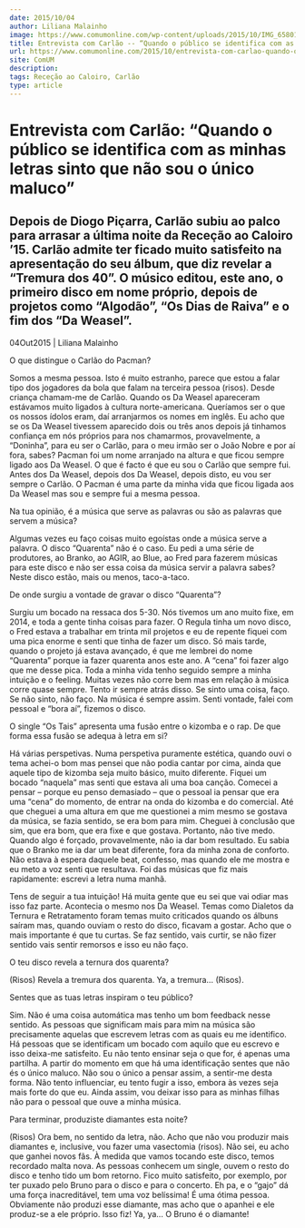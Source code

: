 ```yaml
---
date: 2015/10/04
author: Liliana Malainho
image: https://www.comumonline.com/wp-content/uploads/2015/10/IMG_65801-1500x1000.jpg
title: Entrevista com Carlão -- “Quando o público se identifica com as minhas letras sinto que não sou o único maluco”
url: https://www.comumonline.com/2015/10/entrevista-com-carlao-quando-o-publico-se-identifica-com-as-minhas-letras-sinto-que-nao-sou-o-unico-maluco/
site: ComUM
description: 
tags: Receção ao Caloiro, Carlão
type: article
---
```



# Entrevista com Carlão: “Quando o público se identifica com as minhas letras sinto que não sou o único maluco”

## Depois de Diogo Piçarra, Carlão subiu ao palco para arrasar a última noite da Receção ao Caloiro ’15. Carlão admite ter ficado muito satisfeito na apresentação do seu álbum, que diz revelar a “Tremura dos 40”. O músico editou, este ano, o primeiro disco em nome próprio, depois de projetos como “Algodão”, “Os Dias de Raiva” e o fim dos “Da Weasel”.

04Out2015 | Liliana Malainho

O que distingue o Carlão do Pacman?

Somos a mesma pessoa. Isto é muito estranho, parece que estou a falar tipo dos jogadores da bola que falam na terceira pessoa (risos). Desde criança chamam-me de Carlão. Quando os Da Weasel apareceram estávamos muito ligados à cultura norte-americana. Queríamos ser o que os nossos ídolos eram, daí arranjarmos os nomes em inglês. Eu acho que se os Da Weasel tivessem aparecido dois ou três anos depois já tinhamos confiança em nós próprios para nos chamarmos, provavelmente, a “Doninha”, para eu ser o Carlão, para o meu irmão ser o João Nobre e por aí fora, sabes? Pacman foi um nome arranjado na altura e que ficou sempre ligado aos Da Weasel. O que é facto é que eu sou o Carlão que sempre fui. Antes dos Da Weasel, depois dos Da Weasel, depois disto, eu vou ser sempre o Carlão. O Pacman é uma parte da minha vida que ficou ligada aos Da Weasel mas sou e sempre fui a mesma pessoa.

Na tua opinião, é a música que serve as palavras ou são as palavras que servem a música?

Algumas vezes eu faço coisas muito egoístas onde a música serve a palavra. O disco “Quarenta” não é o caso. Eu pedi a uma série de produtores, ao Branko, ao AGIR, ao Blue, ao Fred para fazerem músicas para este disco e não ser essa coisa da música servir a palavra sabes? Neste disco estão, mais ou menos, taco-a-taco.

De onde surgiu a vontade de gravar o disco “Quarenta”?

Surgiu um bocado na ressaca dos 5-30. Nós tivemos um ano muito fixe, em 2014, e toda a gente tinha coisas para fazer. O Regula tinha um novo disco, o Fred estava a trabalhar em trinta mil projetos e eu de repente fiquei com uma pica enorme e senti que tinha de fazer um disco. Só mais tarde, quando o projeto já estava avançado, é que me lembrei do nome “Quarenta” porque ia fazer quarenta anos este ano. A “cena” foi fazer algo que me desse pica. Toda a minha vida tenho seguido sempre a minha intuição e o feeling. Muitas vezes não corre bem mas em relação à música corre quase sempre. Tento ir sempre atrás disso. Se sinto uma coisa, faço. Se não sinto, não faço. Na música é sempre assim. Senti vontade, falei com pessoal e “bora aí”, fizemos o disco.



O single “Os Tais” apresenta uma fusão entre o kizomba e o rap. De que forma essa fusão se adequa à letra em si?

Há várias perspetivas. Numa perspetiva puramente estética, quando ouvi o tema achei-o bom mas pensei que não podia cantar por cima, ainda que aquele tipo de kizomba seja muito básico, muito diferente. Fiquei um bocado “naquela” mas senti que estava ali uma boa canção. Comecei a pensar – porque eu penso demasiado – que o pessoal ia pensar que era uma “cena” do momento, de entrar na onda do kizomba e do comercial. Até que cheguei a uma altura em que me questionei a mim mesmo se gostava da música, se fazia sentido, se era bom para mim. Cheguei à conclusão que sim, que era bom, que era fixe e que gostava. Portanto, não tive medo. Quando algo é forçado, provavelmente, não ia dar bom resultado. Eu sabia que o Branko me ia dar um beat diferente, fora da minha zona de conforto. Não estava à espera daquele beat, confesso, mas quando ele me mostra e eu meto a voz senti que resultava. Foi das músicas que fiz mais rapidamente: escrevi a letra numa manhã.

Tens de seguir a tua intuição! Há muita gente que eu sei que vai odiar mas isso faz parte. Acontecia o mesmo nos Da Weasel. Temas como Dialetos da Ternura e Retratamento foram temas muito criticados quando os álbuns saíram mas, quando ouviam o resto do disco, ficavam a gostar. Acho que o mais importante é que tu curtas. Se faz sentido, vais curtir, se não fizer sentido vais sentir remorsos e isso eu não faço.

O teu disco revela a ternura dos quarenta?

(Risos) Revela a tremura dos quarenta. Ya, a tremura… (Risos).

Sentes que as tuas letras inspiram o teu público?

Sim. Não é uma coisa automática mas tenho um bom feedback nesse sentido. As pessoas que significam mais para mim na música são precisamente aquelas que escrevem letras com as quais eu me identifico. Há pessoas que se identificam um bocado com aquilo que eu escrevo e isso deixa-me satisfeito. Eu não tento ensinar seja o que for, é apenas uma partilha. A partir do momento em que há uma identificação sentes que não és o único maluco. Não sou o único a pensar assim, a sentir-me desta forma. Não tento influenciar, eu tento fugir a isso, embora às vezes seja mais forte do que eu. Ainda assim, vou deixar isso para as minhas filhas não para o pessoal que ouve a minha música.

Para terminar, produziste diamantes esta noite?

(Risos) Ora bem, no sentido da letra, não. Acho que não vou produzir mais diamantes e, inclusive, vou fazer uma vasectomia (risos). Não sei, eu acho que ganhei novos fãs. À medida que vamos tocando este disco, temos recordado malta nova. As pessoas conhecem um single, ouvem o resto do disco e tenho tido um bom retorno. Fico muito satisfeito, por exemplo, por ter puxado pelo Bruno para o disco e para o concerto. Eh pa, e o “gajo” dá uma força inacreditável, tem uma voz belíssima! É uma ótima pessoa. Obviamente não produzi esse diamante, mas acho que o apanhei e ele produz-se a ele próprio. Isso fiz! Ya, ya… O Bruno é o diamante!
